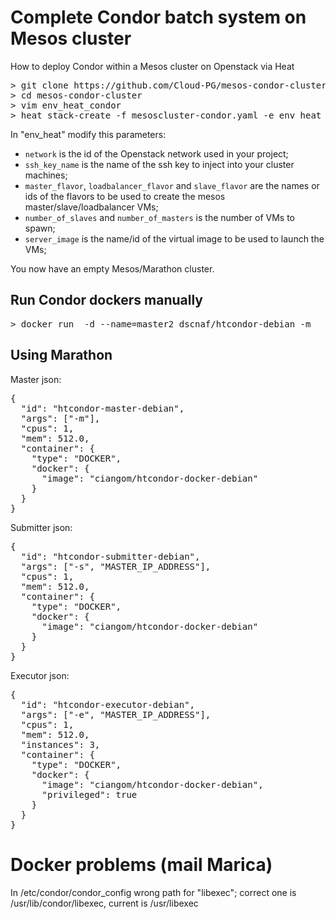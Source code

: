 Complete Condor batch system on Mesos cluster
=========

How to deploy Condor within a Mesos cluster on Openstack via Heat

<pre>
> git clone https://github.com/Cloud-PG/mesos-condor-cluster.git
> cd mesos-condor-cluster
> vim env_heat_condor
> heat stack-create -f mesoscluster-condor.yaml -e env_heat_condor CLUSTER_NAME</pre>

In "env_heat" modify this parameters:
- `network` is the id of the Openstack network used in your project;
- `ssh_key_name` is the name of the ssh key to inject into your cluster machines;
- `master_flavor`, `loadbalancer_flavor` and `slave_flavor` are the names or ids of the flavors to be used to create the mesos master/slave/loadbalancer VMs;
- `number_of_slaves` and `number_of_masters` is the number of VMs to spawn;
- `server_image` is the name/id of the virtual image to be used to launch the VMs;

You now have an empty Mesos/Marathon cluster.

Run Condor dockers manually
--------------

<pre>
> docker run  -d --name=master2 dscnaf/htcondor-debian -m</pre>

Using Marathon
--------------
Master json:
<pre>{
  "id": "htcondor-master-debian",
  "args": ["-m"],
  "cpus": 1,
  "mem": 512.0,
  "container": {
    "type": "DOCKER",
    "docker": {
      "image": "ciangom/htcondor-docker-debian"
    }
  }
}</pre>

Submitter json:
<pre>{
  "id": "htcondor-submitter-debian",
  "args": ["-s", "MASTER_IP_ADDRESS"],
  "cpus": 1,
  "mem": 512.0,
  "container": {
    "type": "DOCKER",
    "docker": {
      "image": "ciangom/htcondor-docker-debian"
    }
  }
}</pre>

Executor json:
<pre>{
  "id": "htcondor-executor-debian",
  "args": ["-e", "MASTER_IP_ADDRESS"],
  "cpus": 1,
  "mem": 512.0,
  "instances": 3,
  "container": {
    "type": "DOCKER",
    "docker": {
      "image": "ciangom/htcondor-docker-debian",
      "privileged": true
    }
  }
}</pre>

Docker problems (mail Marica)
==================

In /etc/condor/condor_config wrong path for "libexec"; correct one is /usr/lib/condor/libexec, current is /usr/libexec
